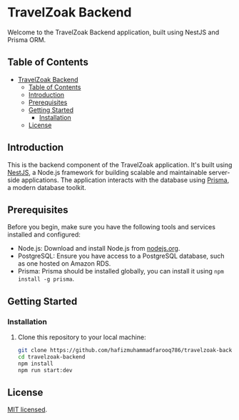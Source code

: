 # TravelZoak Backend

Welcome to the TravelZoak Backend application, built using NestJS and Prisma ORM.

## Table of Contents
- [TravelZoak Backend](#travelzoak-backend)
  - [Table of Contents](#table-of-contents)
  - [Introduction](#introduction)
  - [Prerequisites](#prerequisites)
  - [Getting Started](#getting-started)
    - [Installation](#installation)
  - [License](#license)

## Introduction

This is the backend component of the TravelZoak application. It's built using [NestJS](https://nestjs.com/), a Node.js framework for building scalable and maintainable server-side applications. The application interacts with the database using [Prisma](https://www.prisma.io/), a modern database toolkit.


## Prerequisites

Before you begin, make sure you have the following tools and services installed and configured:

- Node.js: Download and install Node.js from [nodejs.org](https://nodejs.org/).
- PostgreSQL: Ensure you have access to a PostgreSQL database, such as one hosted on Amazon RDS.
- Prisma: Prisma should be installed globally, you can install it using `npm install -g prisma`.


## Getting Started

### Installation

1. Clone this repository to your local machine:

   ```bash
   git clone https://github.com/hafizmuhammadfarooq786/travelzoak-backend
   cd travelzoak-backend
   npm install
   npm run start:dev

## License

[MIT licensed](LICENSE).
